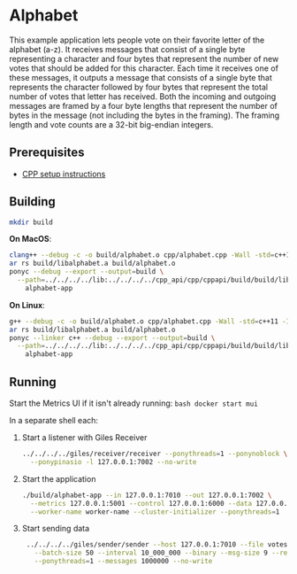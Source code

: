 # Alphabet

This example application lets people vote on their favorite letter of the alphabet (a-z). It receives messages that consist of a single byte representing a character and four bytes that represent the number of new votes that should be added for this character. Each time it receives one of these messages, it outputs a message that consists of a single byte that represents the character followed by four bytes that represent the total number of votes that letter has received. Both the incoming and outgoing messages are framed by a four byte lengths that represent the number of bytes in the message (not including the bytes in the framing). The framing length and vote counts are a 32-bit big-endian integers.

## Prerequisites

- [CPP setup instructions](/book/cpp/building.md)

## Building

```bash
mkdir build
```

**On MacOS**:

```bash
clang++ --debug -c -o build/alphabet.o cpp/alphabet.cpp -Wall -std=c++11 -Iinclude
ar rs build/libalphabet.a build/alphabet.o
ponyc --debug --export --output=build \
  --path=../../../../lib:../../../../cpp_api/cpp/cppapi/build/build/lib:./build:../../../../cpp_api \
    alphabet-app
```

**On Linux**:

```bash
g++ --debug -c -o build/alphabet.o cpp/alphabet.cpp -Wall -std=c++11 -Iinclude
ar rs build/libalphabet.a build/alphabet.o
ponyc --linker c++ --debug --export --output=build \
  --path=../../../../lib:../../../../cpp_api/cpp/cppapi/build/build/lib:./build:../../../../cpp_api \
    alphabet-app
```

## Running

Start the Metrics UI if it isn't already running:
    ```bash
    docker start mui
    ```

In a separate shell each:

1. Start a listener with Giles Receiver
    ```bash
    ../../../../giles/receiver/receiver --ponythreads=1 --ponynoblock \
      --ponypinasio -l 127.0.0.1:7002 --no-write
    ```
2. Start the application
    ```bash
    ./build/alphabet-app --in 127.0.0.1:7010 --out 127.0.0.1:7002 \
      --metrics 127.0.0.1:5001 --control 127.0.0.1:6000 --data 127.0.0.1:6001 \
      --worker-name worker-name --cluster-initializer --ponythreads=1
    ```
3. Start sending data
    ```bash
     ../../../../giles/sender/sender --host 127.0.0.1:7010 --file votes.msg \
       --batch-size 50 --interval 10_000_000 --binary --msg-size 9 --repeat \
       --ponythreads=1 --messages 1000000 --no-write
    ```
